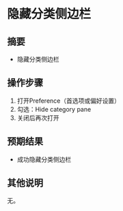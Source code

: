 # 隐藏分类侧边栏

## 摘要

- 隐藏分类侧边栏

## 操作步骤

1. 打开Preference（首选项或偏好设置）
2. 勾选：Hide category pane
3. 关闭后再次打开

## 预期结果

- 成功隐藏分类侧边栏

## 其他说明

无。
